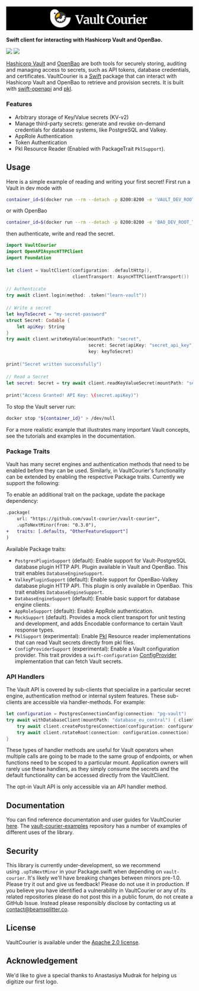 
![Vault Courier](.readme-images/vault-courier-banner.png)

**Swift client for interacting with Hashicorp Vault and OpenBao.**

[![](https://img.shields.io/endpoint?url=https%3A%2F%2Fswiftpackageindex.com%2Fapi%2Fpackages%2Fvault-courier%2Fvault-courier%2Fbadge%3Ftype%3Dswift-versions)](https://swiftpackageindex.com/vault-courier/vault-courier)
[![](https://img.shields.io/endpoint?url=https%3A%2F%2Fswiftpackageindex.com%2Fapi%2Fpackages%2Fvault-courier%2Fvault-courier%2Fbadge%3Ftype%3Dplatforms)](https://swiftpackageindex.com/vault-courier/vault-courier)

[Hashicorp Vault](https://developer.hashicorp.com/vault) and [OpenBao](https://openbao.org) are both tools for securely storing, auditing and managing access to secrets, such as API tokens, database credentials, and certificates. VaultCourier is a [Swift](https://www.swift.org) package that can interact with Hashicorp Vault and OpenBao to retrieve and provision secrets. It is built with [swift-openapi](https://github.com/apple/swift-openapi-generator) and [pkl](https://pkl-lang.org).

### Features

- Arbitrary storage of Key/Value secrets (KV-v2)
- Manage third-party secrets: generate and revoke on-demand credentials for database systems, like PostgreSQL and Valkey.
- AppRole Authentication
- Token Authentication
- Pkl Resource Reader (Enabled with PackageTrait `PklSupport`).

## Usage

Here is a simple example of reading and writing your first secret! 
First run a Vault in dev mode with

```sh
container_id=$(docker run --rm --detach -p 8200:8200 -e 'VAULT_DEV_ROOT_TOKEN_ID=learn-vault' hashicorp/vault:latest)
```

or with OpenBao

```sh
container_id=$(docker run --rm --detach -p 8200:8200 -e 'BAO_DEV_ROOT_TOKEN_ID=learn-vault' openbao/openbao:latest)
```

then authenticate, write and read the secret.

```swift
import VaultCourier
import OpenAPIAsyncHTTPClient
import Foundation

let client = VaultClient(configuration: .defaultHttp(),
                         clientTransport: AsyncHTTPClientTransport())

// Authenticate
try await client.login(method: .token("learn-vault"))

// Write a secret
let keyToSecret = "my-secret-password"
struct Secret: Codable {
    let apiKey: String
}
try await client.writeKeyValue(mountPath: "secret",
                               secret: Secret(apiKey: "secret_api_key"),
                               key: keyToSecret)

print("Secret written successfully")

// Read a Secret
let secret: Secret = try await client.readKeyValueSecret(mountPath: "secret", key: keyToSecret)

print("Access Granted! API Key: \(secret.apiKey)")
```

To stop the Vault server run:

```sh
docker stop "${container_id}" > /dev/null
```

For a more realistic example that illustrates many important Vault concepts, see the tutorials and examples in the documentation.

### Package Traits

Vault has many secret engines and authentication methods that need to be enabled before they can be used. Similarly, in VaultCourier's functionality can be extended by enabling the respective Package traits. Currently we support the following:

To enable an additional trait on the package, update the package dependency:

```diff
.package(
    url: "https://github.com/vault-courier/vault-courier",
    .upToNextMinor(from: "0.3.0"),
+   traits: [.defaults, "OtherFeatureSupport"]
)
```

Available Package traits:
- `PostgresPluginSupport` (default): Enable support for Vault-PostgreSQL database plugin HTTP API. Plugin available in Vault and OpenBao. This trait enables `DatabaseEngineSupport`.
- `ValkeyPluginSupport` (default): Enable support for OpenBao-Valkey database plugin HTTP API. This plugin is only available in OpenBao. This trait enables `DatabaseEngineSupport`.
- `DatabaseEngineSupport` (default): Enable basic support for database engine clients. 
- `AppRoleSupport` (default): Enable AppRole authentication.
- `MockSupport` (default). Provides a mock client transport for unit testing and development, and adds Encodable conformance to certain Vault response types. 
- `PklSupport` (experimental): Enable [Pkl](https://pkl-lang.org) Resource reader implementations that can read Vault secrets directly from pkl files.
- `ConfigProviderSupport` (experimental): Enable a Vault configuration provider. This trait provides a `swift-configuration` [ConfigProvider](https://swiftpackageindex.com/apple/swift-configuration/main/documentation/configuration/configprovider) implementation that can fetch Vault secrets.

### API Handlers

The Vault API is covered by sub-clients that specialize in a particular secret engine, authentication method or internal system features. These sub-clients are accessible via handler-methods. For example:

```swift
let configuration = PostgresConnectionConfig(connection: "pg-vault")
try await withDatabaseClient(mountPath: "database_eu_central") { client in
    try await client.createPostgresConnection(configuration: configuration)
    try await client.rotateRoot(connection: configuration.connection)
}
```

These types of handler methods are useful for Vault operators when multiple calls are going to be made to the same group of endpoints, or when functions need to be scoped to a particular mount. Application owners will rarely use these handlers, as they simply consume the secrets and the default functionality can be accessed directly from the VaultClient.

The opt-in Vault API is only accessible via an API handler method.


## Documentation

You can find reference documentation and user guides for VaultCourier [here](https://swiftpackageindex.com/vault-courier/vault-courier/main/documentation/vault-courier). The [vault-courier-examples](https://github.com/vault-courier/vault-courier-examples) repository has a number of examples of different uses of the library.

## Security

This library is currently under-development, so we recommend using `.upToNextMinor` in your Package.swift when depending on `vault-courier`. It's likely we'll have breaking changes between minors pre-1.0. Please try it out and give us feedback! Please do not use it in production.
If you believe you have identified a vulnerability in VaultCourier or any of its related repositories please do not post this in a public forum, do not create a GitHub Issue. Instead please responsibly disclose by contacting us at contact@beamsplitter.co.

## License

VaultCourier is available under the [Apache 2.0 license](LICENSE.txt).

## Acknowledgement

We'd like to give a special thanks to Anastasiya Mudrak for helping us digitize our first logo.
